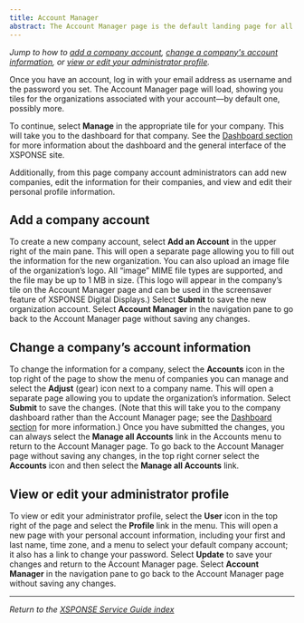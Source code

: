 ```yaml
---
title: Account Manager 
abstract: The Account Manager page is the default landing page for all users, and also allows company administrators to add a new company account, change a company's account information, and view or edit their administrator profile.
---
```

*Jump to how to [add a company account](account-manager.md#add-a-company-account), [change a company's account information](account-manager.md#change-a-companys-account-information), or [view or edit your administrator profile](account-manager.md#view-or-edit-your-administrator-profile).*

Once you have an account, log in with your email address as username and the password you set. The Account Manager page will load, showing you tiles for the organizations associated with your account—by default one, possibly more. 
 
To continue, select **Manage** in the appropriate tile for your company. This will take you to the dashboard for that company. See the [Dashboard section](dashboard.md) for more information about the dashboard and the general interface of the XSPONSE site.

Additionally, from this page company account administrators can add new companies, edit the information for their companies, and view and edit their personal profile information.

## Add a company account
To create a new company account, select **Add an Account** in the upper right of the main pane. This will open a separate page allowing you to fill out the information for the new organization. You can also upload an image file of the organization’s logo. All “image” MIME file types are supported, and the file may be up to 1 MB in size. (This logo will appear in the company’s tile on the Account Manager page and can be used in the screensaver feature of XSPONSE Digital Displays.) Select **Submit** to save the new organization account. Select **Account Manager** in the navigation pane to go back to the Account Manager page without saving any changes.

## Change a company’s account information
To change the information for a company, select the **Accounts** icon in the top right of the page to show the menu of companies you can manage and select the **Adjust** (gear) icon next to a company name. This will open a separate page allowing you to update the organization’s information. Select **Submit** to save the changes. (Note that this will take you to the company dashboard rather than the Account Manager page; see the [Dashboard section](dashboard.md) for more information.) Once you have submitted the changes, you can always select the **Manage all Accounts** link in the Accounts menu to return to the Account Manager page. To go back to the Account Manager page without saving any changes, in the top right corner select the **Accounts** icon and then select the **Manage all Accounts** link.

## View or edit your administrator profile
To view or edit your administrator profile, select the **User** icon in the top right of the page and select the **Profile** link in the menu. This will open a new page with your personal account information, including your first and last name, time zone, and a menu to select your default company account; it also has a link to change your password. Select **Update** to save your changes and return to the Account Manager page. Select **Account Manager** in the navigation pane to go back to the Account Manager page without saving any changes.

___
*Return to the [XSPONSE Service Guide index](index.md)*
